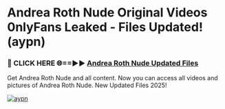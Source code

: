 # Andrea Roth Nude Original Videos 0nlyFans Leaked - Files Updated! (aypn)

<h3>🔴 CLICK HERE 🌐==►► <a href="https://tinyurl.com/5h6xmrr3" rel="nofollow">Andrea Roth Nude Updated Files</a></h3>

Get Andrea Roth Nude and all content. Now you can access all videos and pictures of Andrea Roth Nude. New Updated Files 2025!

[![aypn](https://i.imgur.com/KVD873Z.gif)](https://tinyurl.com/5h6xmrr3)
